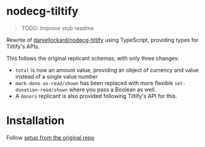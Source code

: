 # nodecg-tiltify

> TODO: Improve stub readme

Rewrite of [daniellockard/nodecg-tiltify](https://github.com/daniellockard/nodecg-tiltify) using TypeScript, providing types for Tiltify's APIs.

This follows the original replicant schemas, with only three changes:
- `total` is now an amount value, providing an object of currency and value instead of a single value number
- `mark-dono-as-read/shown` has been replaced with more flexible `set-donation-read/shown` where you pass a Boolean as well.
- A `donors` replicant is also provided following Tiltify's API for this.

# Installation

Follow [setup from the original repo](https://github.com/daniellockard/nodecg-tiltify#setup)
